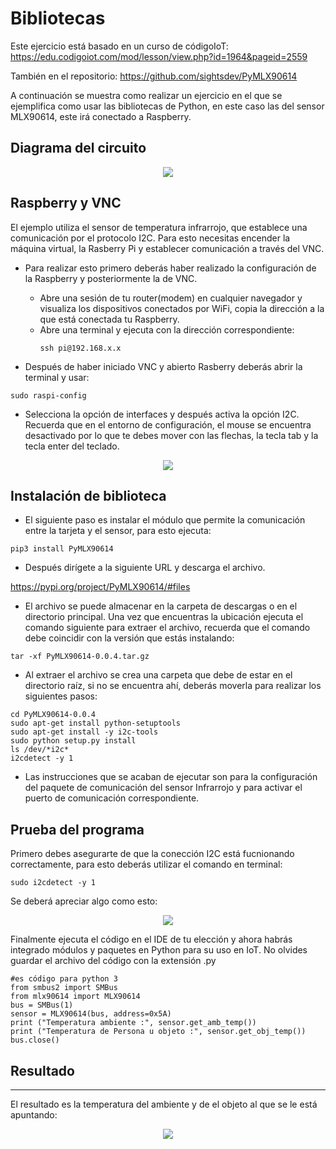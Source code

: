 # Bibliotecas
Este ejercicio está basado en un curso de códigoIoT:
https://edu.codigoiot.com/mod/lesson/view.php?id=1964&pageid=2559

También en el repositorio:
https://github.com/sightsdev/PyMLX90614

A continuación se muestra como realizar un ejercicio en el que se ejemplifica como usar las bibliotecas de Python, en este caso las del sensor MLX90614, este irá conectado a Raspberry.

## Diagrama del circuito
<div align="center"><img src="https://i.ibb.co/Jx5Vkv6/Diagrama-mlx.png"></div>

## Raspberry y VNC

El ejemplo utiliza el sensor de temperatura infrarrojo, que establece una comunicación por el protocolo I2C. Para esto necesitas encender la máquina virtual, la Rasberry Pi y establecer comunicación a través del VNC.
* Para realizar esto primero deberás haber realizado la configuración de la Raspberry y posteriormente la de VNC.
   * Abre una sesión de tu router(modem) en cualquier navegador y visualiza los dispositivos conectados por WiFi, copia la dirección a la que está conectada tu Raspberry.
   * Abre una terminal y ejecuta con la dirección correspondiente:
      ~~~
      ssh pi@192.168.x.x
      ~~~

* Después de haber iniciado VNC y abierto Rasberry deberás abrir la terminal y usar:
~~~
sudo raspi-config 
~~~
* Selecciona la opción de interfaces y después activa la opción I2C. Recuerda que en el entorno de configuración, el mouse se encuentra desactivado por lo que te debes mover con las flechas, la tecla tab y la tecla enter del teclado. 
<div align="center"><img src="https://i.ibb.co/9ZmLQt3/config-i2c.png"></div>


## Instalación de biblioteca

* El siguiente paso es instalar el módulo que permite la comunicación entre la tarjeta y el sensor, para esto ejecuta: 
~~~
pip3 install PyMLX90614 
~~~
* Después dirígete a la siguiente URL y descarga el archivo. 

https://pypi.org/project/PyMLX90614/#files 

* El archivo se puede almacenar en la carpeta de descargas o en el directorio principal. Una vez que encuentras la ubicación ejecuta el comando siguiente para extraer el archivo, recuerda que el comando debe coincidir con la versión que estás instalando: 
~~~
tar -xf PyMLX90614-0.0.4.tar.gz 
~~~
* Al extraer el archivo se crea una carpeta que debe de estar en el directorio raíz, si no se encuentra ahí, deberás moverla para realizar los siguientes pasos: 
~~~
cd PyMLX90614-0.0.4
sudo apt-get install python-setuptools 
sudo apt-get install -y i2c-tools 
sudo python setup.py install 
ls /dev/*i2c* 
i2cdetect -y 1
~~~
* Las instrucciones que se acaban de ejecutar son para la configuración del paquete de comunicación del sensor Infrarrojo y para activar el puerto de comunicación correspondiente. 

## Prueba del programa

Primero debes asegurarte de que la conección I2C está fucnionando correctamente, para esto deberás utilizar el comando en terminal:
~~~
sudo i2cdetect -y 1
~~~
Se deberá apreciar algo como esto:
<div align="center"><img src="https://i.ibb.co/HnHZynv/prueba-bus-i2c.png"></div>

Finalmente ejecuta el código en el IDE de tu elección y ahora habrás integrado módulos y paquetes en Python para su uso en IoT. No olvides guardar el archivo del código con la extensión .py 
~~~
#es código para python 3 
from smbus2 import SMBus 
from mlx90614 import MLX90614 
bus = SMBus(1) 
sensor = MLX90614(bus, address=0x5A) 
print ("Temperatura ambiente :", sensor.get_amb_temp()) 
print ("Temperatura de Persona u objeto :", sensor.get_obj_temp()) 
bus.close() 
~~~

## Resultado
***
El resultado es la temperatura del ambiente y de el objeto al que se le está apuntando:

<div align="center"><img src="https://i.ibb.co/5xjRTd7/Resultado-mlx.png"></div>

